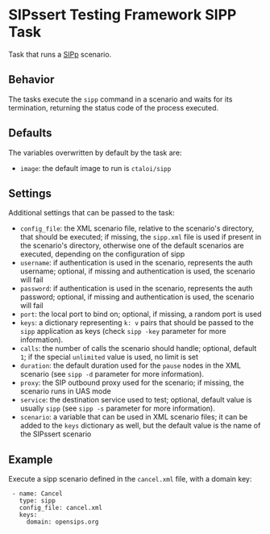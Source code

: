 # SIPssert Testing Framework SIPP Task

Task that runs a [SIPp](https://sipp.sourceforge.net/) scenario.

## Behavior

The tasks execute the `sipp` command in a scenario and waits for its
termination, returning the status code of the process executed.

## Defaults

The variables overwritten by default by the task are:

* `image`: the default image to run is `ctaloi/sipp`

## Settings

Additional settings that can be passed to the task:

* `config_file`: the XML scenario file, relative to the scenario's directory,
that should be executed; if missing, the `sipp.xml` file is used if present
in the scenario's directory, otherwise one of the default scenarios are
executed, depending on the configuration of sipp
* `username`: if authentication is used in the scenario, represents the auth
username; optional, if missing and authentication is used, the scenario will
fail
* `password`: if authentication is used in the scenario, represents the auth
password; optional, if missing and authentication is used, the scenario will
fail
* `port`: the local port to bind on; optional, if missing, a random port is used
* `keys`: a dictionary representing `k: v` pairs that should be passed to the
`sipp` application as keys (check `sipp -key` parameter for more information).
* `calls`: the number of calls the scenario should handle; optional, default
`1`; if the special `unlimited` value is used, no limit is set
* `duration`: the default duration used for the `pause` nodes in the XML
scenario (see `sipp -d` parameter for more information).
* `proxy`: the SIP outbound proxy used for the scenario; if missing, the
scenario runs in UAS mode
* `service`: the destination service used to test; optional, default value is
usually `sipp` (see `sipp -s` parameter for more information).
* `scenario`: a variable that can be used in XML scenario files; it can be
added to the `keys` dictionary as well, but the default value is the name of 
the SIPssert scenario

## Example

Execute a sipp scenario defined in the `cancel.xml` file, with a domain key:

```
 - name: Cancel
   type: sipp
   config_file: cancel.xml
   keys:
     domain: opensips.org
```
